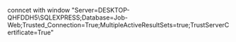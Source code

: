 conncet with window "Server=DESKTOP-QHFDDH5\\SQLEXPRESS;Database=Job-Web;Trusted_Connection=True;MultipleActiveResultSets=true;TrustServerCertificate=True"
